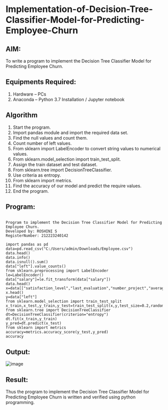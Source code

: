 # Implementation-of-Decision-Tree-Classifier-Model-for-Predicting-Employee-Churn

## AIM:
To write a program to implement the Decision Tree Classifier Model for Predicting Employee Churn.

## Equipments Required:
1. Hardware – PCs
2. Anaconda – Python 3.7 Installation / Jupyter notebook

## Algorithm
1. Start the program.
2.  Import pandas module and import the required data set.
3. Find the null values and count them.
4.  Count number of left values.
5. From sklearn import LabelEncoder to convert string values to numerical values.
6. From sklearn.model_selection import train_test_split.
7.  Assign the train dataset and test dataset.
8. From sklearn.tree import DecisionTreeClassifier.
9. Use criteria as entropy.
10. From sklearn import metrics.
11. Find the accuracy of our model and predict the require values.
12. End the program. 
## Program:
```

Program to implement the Decision Tree Classifier Model for Predicting Employee Churn.
Developed by: ROSHINI S
RegisterNumber: 212223240142
```
```
import pandas as pd
data=pd.read_csv("C:/Users/admin/Downloads/Employee.csv")
data.head()
data.info()
data.isnull().sum()
data["left"].value_counts()
from sklearn.preprocessing import LabelEncoder
le=LabelEncoder()
data["salary"]=le.fit_transform(data["salary"])
data.head()
x=data[["satisfaction_level","last_evaluation","number_project","average_montly_hours","time_spend_company","Work_accident","promotion_last_5years","salary"]]
x.head()
y=data["left"]
from sklearn.model_selection import train_test_split
x_train,x_test,y_train,y_test=train_test_split(x,y,test_size=0.2,random_state=100)
from sklearn.tree import DecisionTreeClassifier
dt=DecisionTreeClassifier(criterion="entropy")
dt.fit(x_train,y_train)
y_pred=dt.predict(x_test)
from sklearn import metrics
accuracy=metrics.accuracy_score(y_test,y_pred)
accuracy
```

## Output:
![image](https://github.com/user-attachments/assets/248c2228-032d-44c5-921e-8f9e7d579402)

## Result:
Thus the program to implement the  Decision Tree Classifier Model for Predicting Employee Churn is written and verified using python programming.
